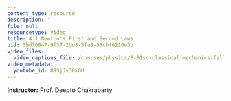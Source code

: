 ```yaml
---
content_type: resource
description: ''
file: null
resourcetype: Video
title: 4.1 Newton's First and Second Laws
uid: 3bd76647-9f37-2bd8-5fa0-55cbf6210e3b
video_files:
  video_captions_file: /courses/physics/8-01sc-classical-mechanics-fall-2016/week-2-newtons-laws/4.1-newtons-first-and-second-laws/4.1-newtons-first-and-second-laws/89SjJv30kGU.vtt
video_metadata:
  youtube_id: 89SjJv30kGU
---
```


**Instructor:** Prof. Deepto Chakrabarty